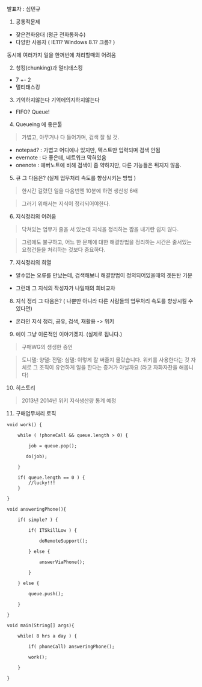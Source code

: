 발표자 : 심민규

1. 공통적문제

  * 잦은전화응대 (평균 전화통화수)
  * 다양한 사용자 ( IE11? Windows 8.1? 크롬? )

동시에 여러가지 일을 한꺼번에 처리할때의  어려움


2. 청킹(chunking)과 멀티태스킹

  * 7 +- 2
  * 멀티태스킹

3. 기억하지않는다 기억에의지하지않는다

  * FIFO? Queue!

4. Queueing 에 좋은툴

> 가볍고, 아무거나 다 들어가며, 검색 잘 될 것.

  * notepad? : 가볍고 어디에나 있지만, 텍스트만 입력되며 검색 안됨
  * evernote : 다 좋은데, 네트워크 막혀있음
  * onenote : 에버노트에 비해 검색이 좀 약하지만, 다른 기능들은 뒤지지 않음.


5. 큐 그 다음은? (실제 업무처리 속도를 향상시키는 방법 )

> 한시간 걸렸던 일을 다음번엔 10분에 하면 생산성 6배

> 그러기 위해서는 지식이 정리되어야한다.


6. 지식정리의  어려움

> 닥쳐있는 업무가 줄을 서 있는데 지식을 정리하는 짬을 내기란 쉽지 않다.

> 그럼에도 불구하고, 어느 한 문제에  대한 해결방법을 정리하는 시간은 줄서있는 요청건들을 처리하는 것보다 중요하다.


7. 지식정리의 희열

  * 알수없는 오류를 만났는데, 검색해보니 해결방법이 정의되어있을때의 곗돈탄 기분

  * 그런데 그 지식의 작성자가 나일때의 희비교차

8. 지식 정리 그 다음은? ( 나뿐만 아니라 다른 사람들의 업무처리 속도를 향상시킬 수 있다면)


  * 온라인 지식 정리, 공유, 검색, 재활용 -> 위키


9. 에이 그냥 이론적인 이야기겠지. (실제로 됩니다.)

> 구매WG의 생생한 증언

> 도니댈:
> 양댈:
> 전댈:
> 심댈: 이렇게 잘 써줄지 몰랐습니다. 위키를 사용한다는 것 자체로 그 조직이 유연하게 일을 한다는 증거가 아닐까요 (라고 자화자찬을 해봅니다)


10. 히스토리

> 2013년 2014년 위키 지식생산량 통계 예정

11. 구매업무처리 로직

```
void work() { 

    while ( !phoneCall && queue.length > 0) { 

        job = queue.pop(); 

       do(job);    

    } 

    if( queue.length == 0 ) { 
        //lucky!!! 
    } 

} 

void answeringPhone(){ 

    if( simple? ) { 

        if( ITSkillLow ) { 

            doRemoteSupport(); 

        } else { 

            answerViaPhone(); 

        } 

    } else { 

        queue.push(); 

    } 

} 

void main(String[] args){ 

    while( 8 hrs a day ) { 

        if( phoneCall) answeringPhone(); 

        work(); 

    } 

}
```